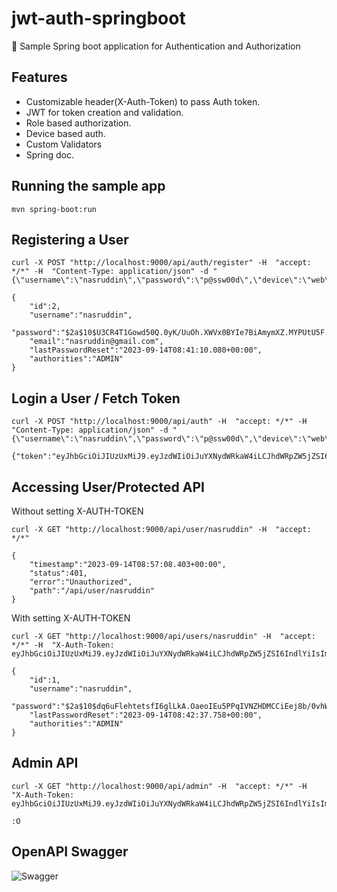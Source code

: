 # jwt-auth-springboot
:key: Sample Spring boot application for Authentication and Authorization

## Features
* Customizable header(X-Auth-Token) to pass Auth token.
* JWT for token creation and validation.
* Role based authorization.
* Device based auth.
* Custom Validators
* Spring doc.


## Running the sample app
```
mvn spring-boot:run
```

## Registering a User
```
curl -X POST "http://localhost:9000/api/auth/register" -H  "accept: */*" -H  "Content-Type: application/json" -d "{\"username\":\"nasruddin\",\"password\":\"p@ssw00d\",\"device\":\"web\",\"email\":\"nasruddin@gmail.com\"}"
```

```
{
    "id":2,
    "username":"nasruddin",
    "password":"$2a$10$U3CR4T1Gowd50Q.0yK/UuOh.XWVx0BYIe7BiAmymXZ.MYPUtU5F.e",
    "email":"nasruddin@gmail.com",
    "lastPasswordReset":"2023-09-14T08:41:10.080+00:00",
    "authorities":"ADMIN"
}

```

## Login a User / Fetch Token
```
curl -X POST "http://localhost:9000/api/auth" -H  "accept: */*" -H  "Content-Type: application/json" -d "{\"username\":\"nasruddin\",\"password\":\"p@ssw00d\",\"device\":\"web\"}"
```
```
{"token":"eyJhbGciOiJIUzUxMiJ9.eyJzdWIiOiJuYXNydWRkaW4iLCJhdWRpZW5jZSI6IndlYiIsImNyZWF0ZWQiOjE2OTQ2ODE2ODE3MDUsImV4cCI6MTY5NTI4NjQ4MX0.MydwIWzN3SgCvB8cYozKcR2tHMCM5nrIPXUBtx4o82ot1taL_NQM5TRHZ4yOc9uUcZFrz1XQAL_fDNXAIwmZxw"}
```

## Accessing User/Protected API

Without setting X-AUTH-TOKEN
```
curl -X GET "http://localhost:9000/api/user/nasruddin" -H  "accept: */*"
```
```
{
    "timestamp":"2023-09-14T08:57:08.403+00:00",
    "status":401,
    "error":"Unauthorized",
    "path":"/api/user/nasruddin"
} 
```

With setting X-AUTH-TOKEN
```
curl -X GET "http://localhost:9000/api/users/nasruddin" -H  "accept: */*" -H  "X-Auth-Token: eyJhbGciOiJIUzUxMiJ9.eyJzdWIiOiJuYXNydWRkaW4iLCJhdWRpZW5jZSI6IndlYiIsImNyZWF0ZWQiOjE2OTQ2ODE2ODE3MDUsImV4cCI6MTY5NTI4NjQ4MX0.MydwIWzN3SgCvB8cYozKcR2tHMCM5nrIPXUBtx4o82ot1taL_NQM5TRHZ4yOc9uUcZFrz1XQAL_fDNXAIwmZxw"
```
```
{
    "id":1,
    "username":"nasruddin",
    "password":"$2a$10$dq6uFlehtetsfI6glLkA.OaeoIEu5PPqIVNZHDMCCiEej8b/0vhWa","email":"nasruddin@gmail.com",
    "lastPasswordReset":"2023-09-14T08:42:37.758+00:00",
    "authorities":"ADMIN"
} 
```

## Admin API
```
curl -X GET "http://localhost:9000/api/admin" -H  "accept: */*" -H  "X-Auth-Token: eyJhbGciOiJIUzUxMiJ9.eyJzdWIiOiJuYXNydWRkaW4iLCJhdWRpZW5jZSI6IndlYiIsImNyZWF0ZWQiOjE2OTQ2ODE2ODE3MDUsImV4cCI6MTY5NTI4NjQ4MX0.MydwIWzN3SgCvB8cYozKcR2tHMCM5nrIPXUBtx4o82ot1taL_NQM5TRHZ4yOc9uUcZFrz1XQAL_fDNXAIwmZxw"
```
```
:O
```

## OpenAPI Swagger
![Swagger](https://github.com/Nasruddin/spring-boot-jwt-auth/blob/master/images/swagger.PNG?raw=true)
